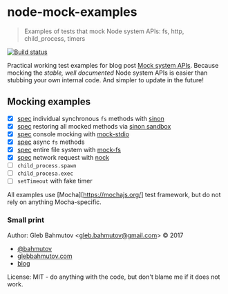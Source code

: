 # node-mock-examples

> Examples of tests that mock Node system APIs: fs, http, child_process, timers

[![Build status][ci-image] ][ci-url]

Practical working test examples for blog post
[Mock system APIs](https://glebbahmutov.com/blog/mock-system-apis/).
Because mocking the *stable, well documented* Node system APIs is easier
than stubbing your own internal code. And simpler to update in the future!

## Mocking examples

* [x] [spec](test/fs-call-spec.js) individual synchronous `fs` methods with [sinon][sinon]
* [x] [spec](test/fs-sandbox-spec.js) restoring all mocked methods via [sinon sandbox][sinon sandbox]
* [x] [spec](test/console-spec.js) console mocking with [mock-stdio](https://github.com/catdad/mock-stdio)
* [x] [spec](test/fs-callback-spec.js) async `fs` methods
* [x] [spec](test/fake-file-system-spec.js) entire file system with [mock-fs][mock-fs]
* [x] [spec](test/network-spec.js) network request with [nock][nock]
* [ ] `child_process.spawn`
* [ ] `child_procesa.exec`
* [ ] `setTimeout` with fake timer

All examples use [Mocha][https://mochajs.org/] test framework, but do not
rely on anything Mocha-specific.

[sinon]: http://sinonjs.org/
[sinon sandbox]: http://sinonjs.org/releases/v2.3.8/sandbox/
[mock-fs]: https://github.com/tschaub/mock-fs
[nock]: https://github.com/node-nock/nock#readme

### Small print

Author: Gleb Bahmutov &lt;gleb.bahmutov@gmail.com&gt; &copy; 2017

* [@bahmutov](https://twitter.com/bahmutov)
* [glebbahmutov.com](https://glebbahmutov.com)
* [blog](https://glebbahmutov.com/blog)

License: MIT - do anything with the code, but don't blame me if it does not work.

[ci-image]: https://travis-ci.org/bahmutov/node-mock-examples.svg?branch=master
[ci-url]: https://travis-ci.org/bahmutov/node-mock-examples
